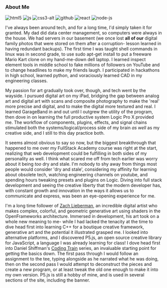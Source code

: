 ### About Me
![html5](/html5.svg) ![js](/js.svg) ![css3-alt](/css3-alt.svg) ![github](/github.svg) ![react](/react.svg) ![node-js](/node-js.svg)

I've always been around tech, and for a long time, I'd simply taken it for granted. My dad did data center management, so computers were always in the house. We had servers in our basement (we once lost **all of our** digital family photos that were stored on them after a corruption- lesson learned in having redundant backups). The first time I was taught shell commands in linux was in second grade, to use sudo apt-get install to put a freeware Mario Kart clone on my hand-me-down dell laptop. I learned inspect element tools in middle school to fake millions of followers on YouTube and to change headlines to make my friends laugh. I participated in hackathons in high school, learned python, and voraciously learned CAD in my engineering classes. 

My passion for art gradually took over, though, and tech went by the wayside. I pursued digital art on my iPad, bridging the gap between analog art and digital art with scans and composite photography to make the 'real' more precise and digital, and to make the digital more textured and real. I learned GarageBand in and out until I outgrew the utility of the program, then dove in on learning the full productive system Logic Pro X provided me. The workflow of components, plugins, effects, and signal chains stimulated both the systems/logical/process side of my brain *as well* as my creative side, and I still to this day practice both. 

It seems almost obvious to say so now, but the biggest breakthrough that happened to me over my FullStack Academy course was right at the start, realizing that web development could be fulfilling in both sides of my personality as well. I think what scared me off from tech earlier was worry about it being *too* dry and stale. I'm nobody to shy away from things most people would consider 'dry and stale', considering my affinity for learning about obsolete tech, watching engineering channels on youtube, and spending hours tweaking presets and plugins on Logic. Diving into full stack development and seeing the creative liberty that the modern developer has, with constant growth and innovation in the ways it allows us to communicate and express, was been an eye-opening experience for me. 

I'm a long time follower of [Zach Lieberman](https://www.instagram.com/zach.lieberman/), an incredible digital artist who makes complex, colorful, and geometric generative art using shaders in the OpenFrameworks architecture. Immersed in development, his art took on a whole new meaning to me- while I had lacked the tenacity at the time to dive head first into learning C++ for a boutique creative framework, generative art and the potential it illustrated grasped me. I looked into alternative platforms, and I discovered P5.js, an open source creative library for JavaScript, a language I was already learning for class! I dove head first into Daniel Shiffman's [Coding Train](https://thecodingtrain.com/) series, an invaluable starting point for getting the basics down. The first pass through I would follow an assignment to the tee, typing alongside as he narrated what he was doing, then on the second pass I would attempt to deconstruct the pieces and create a new program, or at least tweak the old one enough to make it into my own version. P5.js is still a hobby of mine, and is used in several sections of the site, including the banner. 